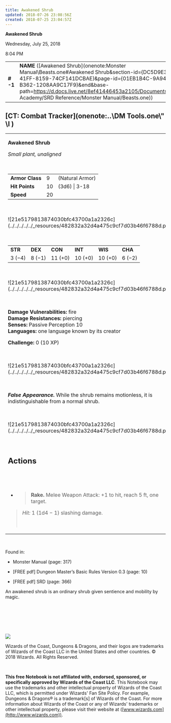 ```yaml
---
title: Awakened Shrub
updated: 2018-07-26 23:08:56Z
created: 2018-07-25 23:04:57Z
---
```


**Awakened Shrub**

Wednesday, July 25, 2018

8:04 PM

|           |                                                                                                                                                                                                                                                                                                            |       |        |        |     |       |       |
|-----------|------------------------------------------------------------------------------------------------------------------------------------------------------------------------------------------------------------------------------------------------------------------------------------------------------------|-------|--------|--------|-----|-------|-------|
| **\# -1** | **NAME** ([Awakened Shrub](onenote:Monster Manual\\Beasts.one#Awakened Shrub&section-id={DC5D9E37-6B13-41FF-8159-74CF141DCBAE}&page-id={01EB1B4C-9A94-4415-B362-1208AA9C17F9}&end&base-path=https://d.docs.live.net/8ef41446453a2105/Documents/Adventure Academy/SRD Reference/Monster Manual/Beasts.one)) | **9** | **10** | **10** | \-  | Notes | 10 XP |

## [CT: Combat Tracker](onenote:..\\DM Tools.one\\" \l )

<table><tbody><tr class="odd"><td><p><strong>Awakened Shrub</strong></p><p><em>Small plant, unaligned</em></p><p> </p><table><tbody><tr class="odd"><td><strong>Armor Class</strong></td><td>9</td><td>(Natural Armor)</td></tr><tr class="even"><td><strong>Hit Points</strong></td><td>10</td><td>(3d6) | 3-18</td></tr><tr class="odd"><td><strong>Speed</strong></td><td>20</td><td> </td></tr></tbody></table><p> </p><p>![21e5179813874030bfc43700a1a2326c](../../../../../_resources/482832a32d4a475c9cf7d03b46f6788d.png)</p><p> </p><table><tbody><tr class="odd"><td><strong>STR</strong></td><td><strong>DEX</strong></td><td><strong>CON</strong></td><td><strong>INT</strong></td><td><strong>WIS</strong></td><td><strong>CHA</strong></td></tr><tr class="even"><td>3 (−4)</td><td>8 (−1)</td><td>11 (+0)</td><td>10 (+0)</td><td>10 (+0)</td><td>6 (−2)</td></tr></tbody></table><p> </p><p>![21e5179813874030bfc43700a1a2326c](../../../../../_resources/482832a32d4a475c9cf7d03b46f6788d.png)</p><p> </p><p><strong>Damage Vulnerabilities:</strong> fire<br />
<strong>Damage Resistances:</strong> piercing<br />
<strong>Senses:</strong> Passive Perception 10<br />
<strong>Languages:</strong> one language known by its creator</p><p><strong>Challenge:</strong> 0 (10 XP)</p><p> </p><p>![21e5179813874030bfc43700a1a2326c](../../../../../_resources/482832a32d4a475c9cf7d03b46f6788d.png)</p><p> </p><p><em><strong>False Appearance.</strong></em> While the shrub remains motionless, it is indistinguishable from a normal shrub.</p><p> </p><p>![21e5179813874030bfc43700a1a2326c](../../../../../_resources/482832a32d4a475c9cf7d03b46f6788d.png)</p><p> </p><h2 id="actions"><strong>Actions</strong></h2><h2 id="section"> </h2><ul><li><blockquote><p><strong>Rake.</strong> Melee Weapon Attack: +1 to hit, reach 5 ft, one target.</p></blockquote></li></ul><blockquote><p><em>Hit:</em> 1 (1d4 − 1) slashing damage.</p><p> </p></blockquote></td></tr></tbody></table>

 

Found in:

-   Monster Manual (page: 317)

-   \[FREE pdf\] Dungeon Master’s Basic Rules Version 0.3 (page: 10)

-   \[FREE pdf\] SRD (page: 366)

An awakened shrub is an ordinary shrub given sentience and mobility by magic.

 

 

 

![](tmp\media\image2.png)

Wizards of the Coast, Dungeons & Dragons, and their logos are trademarks of Wizards of the Coast LLC in the United States and other countries. © 2018 Wizards. All Rights Reserved.

 

**This free Notebook is not affiliated with, endorsed, sponsored, or specifically approved by Wizards of the Coast LLC**. This Notebook may use the trademarks and other intellectual property of Wizards of the Coast LLC, which is permitted under Wizards' Fan Site Policy. For example, Dungeons & Dragons® is a trademark\[s\] of Wizards of the Coast. For more information about Wizards of the Coast or any of Wizards' trademarks or other intellectual property, please visit their website at ([www.wizards.com](http://www.wizards.com)).
